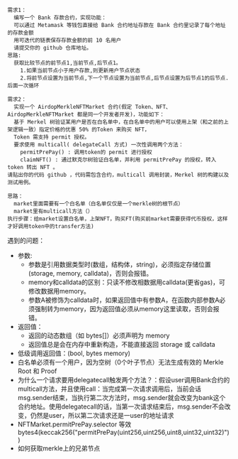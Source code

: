 ```
需求1：
  编写一个 Bank 存款合约，实现功能：
  可以通过 Metamask 等钱包直接给 Bank 合约地址存款在 Bank 合约里记录了每个地址的存款金额
  用可迭代的链表保存存款金额的前 10 名用户
  请提交你的 github 仓库地址。
思路:
  获取比较节点的前节点1,当前节点,后节点1。
    1.如果当前节点小于用户存款,则更新用户节点状态
    2.将前节点设置为当前节点,下一个节点设置为当前节点,后节点设置为后节点1的后节点.后面一次循环
```
```
需求2：
  实现一个 AirdopMerkleNFTMarket 合约(假定 Token、NFT、AirdopMerkleNFTMarket 都是同一个开发者开发)，功能如下：
  基于 Merkel 树验证某用户是否在白名单中，在白名单中的用户可以使用上架（和之前的上架逻辑一致）指定价格的优惠 50% 的Token 来购买 NFT， 
  Token 需支持 permit 授权。
  要求使用 multicall( delegateCall 方式) 一次性调用两个方法：
    permitPrePay() : 调用token的 permit 进行授权
    claimNFT() : 通过默克尔树验证白名单，并利用 permitPrePay 的授权，转入 token 转出 NFT 。
请贴出你的代码 github ，代码需包含合约，multicall 调用封装，Merkel 树的构建以及测试用例。

思路：
  market里面需要有一个白名单（白名单仅仅是一个merkle树的根节点）
  market里有multicall方法（）
执行步骤：给market设置白名单，上架NFT，购买FT(购买前market需要获得代币授权，这样才好调用token中的transfer方法)
```

遇到的问题：
- 参数:
  - 参数是引用数据类型时(数组，结构体，string)，必须指定存储位置(storage, memory, calldata)，否则会报错。
  - memory和calldata的区别：只读不修改相数据用calldata(更省gas)，可修改数据用memory。
  - 参数A被修饰为calldata时，如果返回值中有参数A，在函数内部参数A必须强制转为memory，因为返回值必须从memory这里读取，否则会报错。
- 返回值：
  - 返回的动态数组（如 bytes[]）必须声明为 memory
  - 返回值总是会在内存中重新构造，不能直接返回 storage 或 calldata
- 低级调用返回值：(bool, bytes memory)
- 白名单必须有一个用户，因为空树（0个叶子节点）无法生成有效的 Merkle Root 和 Proof
- 为什么一个请求要用delegatecall触发两个方法？：假设user调用Bank合约的multicall方法，并且使用call：当完成第一次请求调用后，当前会话msg.sender结束，当执行第二次方法时，msg.sender就会改变为bank这个合约地址。使用delegatecall的话，当第一次请求结束后，msg.sender不会改变，仍然是user，所以第二次请求还是一user的地址请求
- NFTMarket.permitPrePay.selector 等效bytes4(keccak256("permitPrePay(uint256,uint256,uint8,uint32,uint32)"))
- 如何获取merkle上的兄弟节点